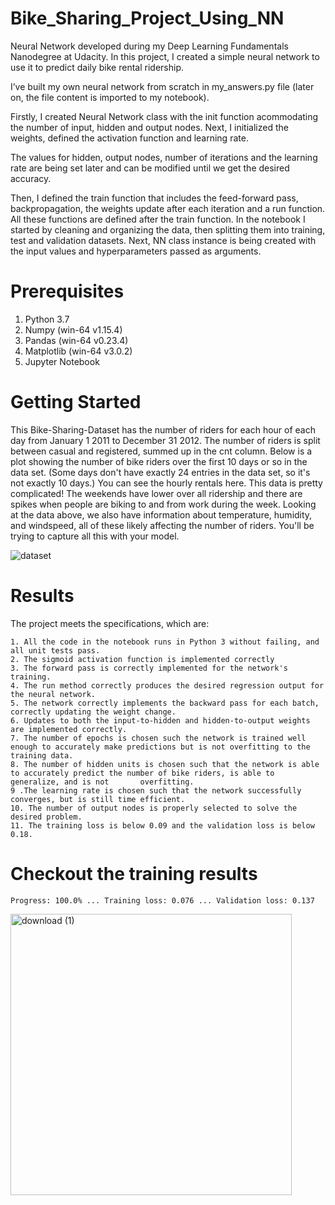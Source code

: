 # Bike_Sharing_Project_Using_NN

 Neural Network developed during my Deep Learning Fundamentals Nanodegree at Udacity. In this project, I created a simple neural network to use it to predict daily bike rental ridership.
 
 I’ve built my own neural network from scratch in my_answers.py file (later on, the file content is imported to my notebook).

Firstly, I created Neural Network class with the init function acommodating the number of input, hidden and output nodes. Next, I initialized the weights, defined the activation function and learning rate.

The values for hidden, output nodes, number of iterations and the learning rate are being set later and can be modified until we get the desired accuracy.

Then, I defined the train function that includes the feed-forward pass, backpropagation, the weights update after each iteration and a run function. All these functions are defined after the train function. In the notebook I started by cleaning and organizing the data, then splitting them into training, test and validation datasets. Next, NN class instance is being created with the input values and hyperparameters passed as arguments.
 
# Prerequisites
 1. Python 3.7
 2. Numpy (win-64 v1.15.4)
 3. Pandas (win-64 v0.23.4)
 4. Matplotlib (win-64 v3.0.2)
 5. Jupyter Notebook
 
# Getting Started

  This Bike-Sharing-Dataset has the number of riders for each hour of each day from January 1 2011 to December 31 2012. The number of riders is split between casual and registered, summed up in the cnt column. 
  Below is a plot showing the number of bike riders over the first 10 days or so in the data set. (Some days don't have exactly 24 entries in the data set, so it's not exactly 10 days.) You can see the hourly rentals here. This data is pretty complicated! The weekends have lower over all ridership and there are spikes when people are biking to and from work during the week. Looking at the data above, we also have information about temperature, humidity, and windspeed, all of these likely affecting the number of riders. You'll be trying to capture all this with your model.
  
  
![dataset](https://user-images.githubusercontent.com/55234691/89716685-b915f080-d9cc-11ea-81d7-9a9fe025e753.png)

# Results


The project meets the specifications, which are:


    1. All the code in the notebook runs in Python 3 without failing, and all unit tests pass.
    2. The sigmoid activation function is implemented correctly
    3. The forward pass is correctly implemented for the network's training.
    4. The run method correctly produces the desired regression output for the neural network.
    5. The network correctly implements the backward pass for each batch, correctly updating the weight change.
    6. Updates to both the input-to-hidden and hidden-to-output weights are implemented correctly.
    7. The number of epochs is chosen such the network is trained well enough to accurately make predictions but is not overfitting to the training data.
    8. The number of hidden units is chosen such that the network is able to accurately predict the number of bike riders, is able to generalize, and is not       overfitting.
    9 .The learning rate is chosen such that the network successfully converges, but is still time efficient.
    10. The number of output nodes is properly selected to solve the desired problem.
    11. The training loss is below 0.09 and the validation loss is below 0.18.

# Checkout the training results

    Progress: 100.0% ... Training loss: 0.076 ... Validation loss: 0.137
    
<img width="450"   alt="download (1)" src="https://user-images.githubusercontent.com/55234691/89716841-30984f80-d9ce-11ea-9c7e-f1eaa5e0c637.png">
